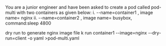 You are a junior engineer and have been asked to create a pod called pod-multi with two containers as given below:
i. --name=container1 , image name= nginx
ii. --name=container2 , image name= busybox, command:sleep 4800

dry run to generate nginx image file
k run container1 --image=nginx --dry-run=client -o yaml >pod-multi.yaml